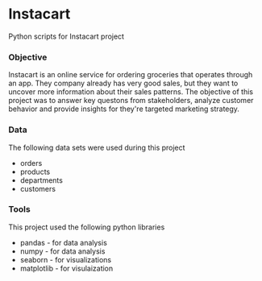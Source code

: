 # Instacart
Python scripts for Instacart project
### Objective
Instacart is an online service for ordering groceries that operates through an app. They company already has very good sales, but they want to uncover more information about their sales patterns. The objective of this project was to answer key questons from stakeholders, analyze customer behavior and provide insights for they're targeted marketing strategy. 
### Data
The following data sets were used during this project
- orders
- products
- departments
- customers
### Tools
This project used the following python libraries
* pandas - for data analysis
* numpy - for data analysis
* seaborn - for visualizations
* matplotlib - for visulaization


